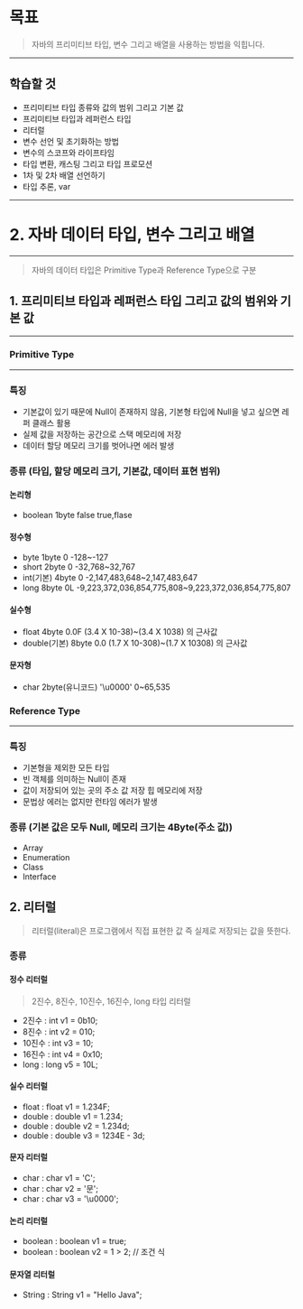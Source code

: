 # 목표

> 자바의 프리미티브 타입, 변수 그리고 배열을 사용하는 방법을 익힙니다.

---

## 학습할 것

- 프리미티브 타입 종류와 값의 범위 그리고 기본 값
- 프리미티브 타입과 레퍼런스 타입
- 리터럴
- 변수 선언 및 초기화하는 방법
- 변수의 스코프와 라이프타임
- 타입 변환, 캐스팅 그리고 타입 프로모션
- 1차 및 2차 배열 선언하기
- 타입 추론, var

---

# 2. 자바 데이터 타입, 변수 그리고 배열
---

> 자바의 데이터 타입은 Primitive Type과 Reference Type으로 구분

## 1. 프리미티브 타입과 레퍼런스 타입 그리고 값의 범위와 기본 값
---

### Primitive Type
---

### 특징

- 기본값이 있기 때문에 Null이 존재하지 않음, 기본형 타입에 Null을 넣고 싶으면 레퍼 클래스 활용
- 실제 값을 저장하는 공간으로 스택 메모리에 저장
- 데이터 할당 메모리 크기를 벗어나면 에러 발생

### 종류 (타입, 할당 메모리 크기, 기본값, 데이터 표현 범위)

#### 논리형

- boolean 1byte false true,flase

#### 정수형

- byte 1byte 0 -128~-127
- short 2byte 0 -32,768~32,767
- int(기본) 4byte 0 -2,147,483,648~2,147,483,647
- long 8byte 0L -9,223,372,036,854,775,808~9,223,372,036,854,775,807

#### 실수형

- float 4byte 0.0F (3.4 X 10-38)~(3.4 X 1038) 의 근사값
- double(기본) 8byte 0.0 (1.7 X 10-308)~(1.7 X 10308) 의 근사값

#### 문자형

- char 2byte(유니코드) '\u0000' 0~65,535

### Reference Type
---

### 특징

- 기본형을 제외한 모든 타입
- 빈 객체를 의미하는 Null이 존재
- 값이 저장되어 있는 곳의 주소 값 저장 힙 메모리에 저장
- 문법상 에러는 없지만 런타임 에러가 발생

### 종류 (기본 값은 모두 Null, 메모리 크기는 4Byte(주소 값))

- Array
- Enumeration
- Class
- Interface

## 2. 리터럴

> 리터럴(literal)은 프로그램에서 직접 표현한 값 즉 실제로 저장되는 값을 뜻한다.

### 종류

#### 정수 리터럴

> 2진수, 8진수, 10진수, 16진수, long 타입 리터럴

- 2진수 : int v1 = 0b10;
- 8진수 : int v2 = 010;
- 10진수 : int v3 = 10;
- 16진수 : int v4 = 0x10;
- long : long v5 = 10L;

#### 실수 리터럴

- float : float v1 = 1.234F;
- double : double v1 = 1.234;
- double : double v2 = 1.234d;
- double : double v3 = 1234E - 3d;

#### 문자 리터럴

- char : char v1 = 'C';
- char : char v2 = '문';
- char : char v3 = '\u0000';

#### 논리 리터럴

- boolean : boolean v1 = true;
- boolean : boolean v2 = 1 > 2; // 조건 식

#### 문자열 리터럴

- String : String v1 = "Hello Java";